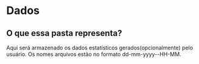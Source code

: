 # Dados
## O que essa pasta representa?
Aqui será armazenado os dados estatísticos gerados(opcionalmente) pelo usuário.
Os nomes arquivos estão no formato dd-mm-yyyy--HH-MM.
